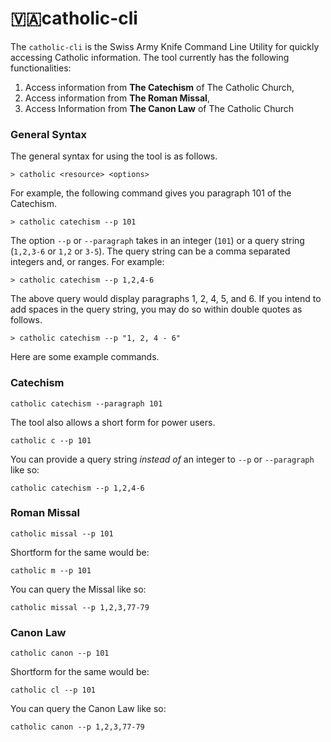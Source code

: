 # 🇻🇦catholic-cli

The `catholic-cli` is the Swiss Army Knife Command Line Utility for quickly accessing
Catholic information. The tool currently has the following functionalities:

1. Access information from **The Catechism** of The Catholic Church,
2. Access information from **The Roman Missal**,
3. Access Information from **The Canon Law** of The Catholic Church

### General Syntax

The general syntax for using the tool is as follows.

```
> catholic <resource> <options>
```

For example, the following command gives you paragraph 101 of the Catechism.

```
> catholic catechism --p 101
```

The option `--p` or `--paragraph` takes in an integer (`101`) or a query string (`1,2,3-6` or `1,2` or `3-5`).
The query string can be a comma separated integers and, or ranges. For example:

```
> catholic catechism --p 1,2,4-6
```

The above query would display paragraphs 1, 2, 4, 5, and 6. If you intend to add spaces in the query string, you may
do so within double quotes as follows.

```
> catholic catechism --p "1, 2, 4 - 6"
```

Here are some example commands.

### Catechism

```
catholic catechism --paragraph 101
```

The tool also allows a short form for power users.

```
catholic c --p 101
```

You can provide a query string _instead of_ an integer to `--p` or `--paragraph` like so:

```
catholic catechism --p 1,2,4-6
```

### Roman Missal

```
catholic missal --p 101
```

Shortform for the same would be:

```
catholic m --p 101
```

You can query the Missal like so:

```
catholic missal --p 1,2,3,77-79
```

### Canon Law

```
catholic canon --p 101
```

Shortform for the same would be:

```
catholic cl --p 101
```

You can query the Canon Law like so:

```
catholic canon --p 1,2,3,77-79
```



